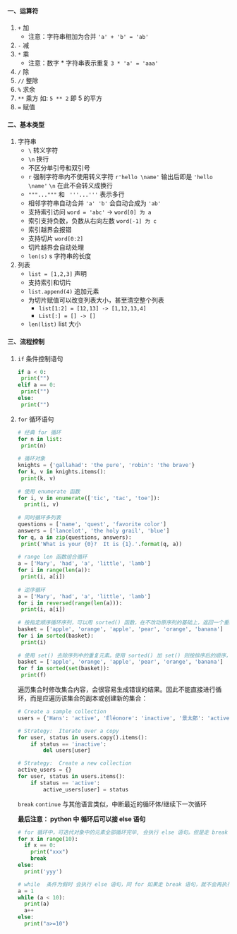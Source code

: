 #### 一、运算符

1. `+` 加
   - 注意：字符串相加为合并 `'a' + 'b' = 'ab'`
2. `-` 减
3. `*` 乘
   - 注意：数字 \* 字符串表示重复 `3 * 'a' = 'aaa'`
4. `/` 除
5. `//` 整除
6. `%` 求余
7. `**` 乘方 如:  `5 ** 2` 即 5 的平方
8. `=` 赋值

#### 二、基本类型

1. 字符串
   - `\` 转义字符
   - `\n` 换行
   - 不区分单引号和双引号
   - `r` 强制字符串内不使用转义字符 `r'hello \name'` 输出后即是 `'hello \name'` `\n` 在此不会转义成换行
   - `"""..."""` 和 ` '''...'''` 表示多行
   - 相邻字符串自动合并 `'a' 'b'` 会自动合成为 `'ab'`
   - 支持索引访问 `word = 'abc'` -> `word[0] 为 a `
   - 索引支持负数，负数从右向左数 `word[-1] 为 c`
   - 索引越界会报错
   - 支持切片 `word[0:2]`
   - 切片越界会自动处理
   - `len(s)` s 字符串的长度
2. 列表
   - `list = [1,2,3]` 声明
   - 支持索引和切片
   - `list.append(4)` 追加元素
   - 为切片赋值可以改变列表大小，甚至清空整个列表
     - `list[1:2] = [12,13] -> [1,12,13,4]`
     - `List[:] = [] -> []`
   - `len(list)` list 大小

#### 三、流程控制

1. `if` 条件控制语句

   ```python
   if a < 0:
   	print("")
   elif a == 0:
   	print("")
   else:
   	print("")
   ```

2. `for` 循环语句

   ```python
   # 经典 for 循环
   for n in list:
   	print(n)
     
   # 循环对象
   knights = {'gallahad': 'the pure', 'robin': 'the brave'}
   for k, v in knights.items():
   	print(k, v)
     
   # 使用 enumerate 函数
   for i, v in enumerate(['tic', 'tac', 'toe']):
     print(i, v)
     
   # 同时循环多列表
   questions = ['name', 'quest', 'favorite color']
   answers = ['lancelot', 'the holy grail', 'blue']
   for q, a in zip(questions, answers):
   	print('What is your {0}?  It is {1}.'.format(q, a))
     
   # range len 函数组合循环
   a = ['Mary', 'had', 'a', 'little', 'lamb']
   for i in range(len(a)):
   	print(i, a[i])
     
   # 逆序循环
   a = ['Mary', 'had', 'a', 'little', 'lamb']
   for i in reversed(range(len(a))):
   	print(i, a[i])
     
   # 按指定顺序循环序列，可以用 sorted() 函数，在不改动原序列的基础上，返回一个重新的序列
   basket = ['apple', 'orange', 'apple', 'pear', 'orange', 'banana']
   for i in sorted(basket):
   	print(i)
     
   # 使用 set() 去除序列中的重复元素。使用 sorted() 加 set() 则按排序后的顺序，循环遍历序列中的唯一元素
   basket = ['apple', 'orange', 'apple', 'pear', 'orange', 'banana']
   for f in sorted(set(basket)):
   	print(f)
   ```
   
   遍历集合时修改集合内容，会很容易生成错误的结果。因此不能直接进行循环，而是应遍历该集合的副本或创建新的集合：
   
   ```python
   # Create a sample collection
   users = {'Hans': 'active', 'Éléonore': 'inactive', '景太郎': 'active'}
   
   # Strategy:  Iterate over a copy
   for user, status in users.copy().items():
       if status == 'inactive':
           del users[user]
   
   # Strategy:  Create a new collection
   active_users = {}
   for user, status in users.items():
       if status == 'active':
           active_users[user] = status
   ```
   
   `break` `continue` 与其他语言类似，中断最近的循环体/继续下一次循环
   
   **最后注意： python 中 循环后可以接 else 语句**
   
   ```python
   # for 循环中，可迭代对象中的元素全部循环完毕, 会执行 else 语句。但是走 break 语句，就不会再执行 else 语句了
   for x in range(10):
     if x == 0:
       print("xxx")
       break
   else:
     print('yyy')
   
   # while	条件为假时 会执行 else 语句，同 for 如果走 break 语句，就不会再执行 else 语句了
   a = 1
   while (a < 10):
     print(a)
     a++
   else:
     print("a>=10")
   ```
   
   